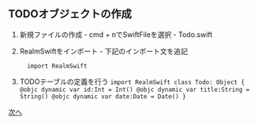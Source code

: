 ## TODOオブジェクトの作成
  1. 新規ファイルの作成
    - cmd + nでSwiftFileを選択
    - Todo.swift

  2. RealmSwiftをインポート
    - 下記のインポート文を追記
      ```
        import RealmSwift
      ```

  3. TODOテーブルの定義を行う
    ```
      import RealmSwift
      class Todo: Object {
          @objc dynamic var id:Int = Int()
          @objc dynamic var title:String = String()
          @objc dynamic var date:Date = Date()
      }
    ```

[次へ](04.md)
